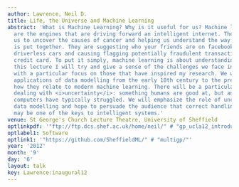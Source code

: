 ```yaml
---
author: Lawrence, Neil D.
title: Life, the Universe and Machine Learning
abstract: 'What is Machine Learning? Why is it useful for us? Machine learning algorithms
  are the engines that are driving forward an intelligent internet. They are allowing
  us to uncover the causes of cancer and helping us understand the way the universe
  is put together. They are suggesting who your friends are on facebook, enabling
  driverless cars and causing flagging potentially fraudulent transactions on your
  credit card. To put it simply, machine learning is about understanding data. <p>In
  this lecture I will try and give a sense of the challenges we face in machine learning,
  with a particular focus on those that have inspired my research. We will look at
  applications of data modelling from the early 18th century to the present, and see
  how they relate to modern machine learning. There will be a particular focus on
  dealing with <i>uncertainty</i>: something humans are good at, but an area where
  computers have typically struggled. We will emphasize the role of uncertainty in
  data modelling and hope to persuade the audience that correct handling of uncertainty
  may be one of the keys to intelligent systems.'
venue: St George's Church Lecture Theatre, University of Sheffield
optlinkpdf: '"ftp://ftp.dcs.shef.ac.uk/home/neil/" # "gp_ucla12_introduction.pdf"'
optlabel1: Software
optlink1: '"https://github.com/SheffieldML/" # "multigp/"'
year: '2012'
month: '9'
day: '6'
layout: talk
key: Lawrence:inaugural12
---
```

